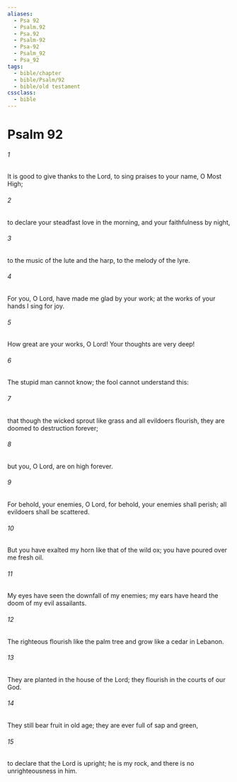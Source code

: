 ```yaml
---
aliases:
  - Psa 92
  - Psalm.92
  - Psa.92
  - Psalm-92
  - Psa-92
  - Psalm_92
  - Psa_92
tags:
  - bible/chapter
  - bible/Psalm/92
  - bible/old testament
cssclass:
  - bible
---
```


# Psalm 92

###### 1
It is good to give thanks to the Lord, to sing praises to your name, O Most High;
###### 2
to declare your steadfast love in the morning, and your faithfulness by night,
###### 3
to the music of the lute and the harp, to the melody of the lyre.
###### 4
For you, O Lord, have made me glad by your work; at the works of your hands I sing for joy.
###### 5
How great are your works, O Lord! Your thoughts are very deep!
###### 6
The stupid man cannot know; the fool cannot understand this:
###### 7
that though the wicked sprout like grass and all evildoers flourish, they are doomed to destruction forever;
###### 8
but you, O Lord, are on high forever.
###### 9
For behold, your enemies, O Lord, for behold, your enemies shall perish; all evildoers shall be scattered.
###### 10
But you have exalted my horn like that of the wild ox; you have poured over me fresh oil.
###### 11
My eyes have seen the downfall of my enemies; my ears have heard the doom of my evil assailants.
###### 12
The righteous flourish like the palm tree and grow like a cedar in Lebanon.
###### 13
They are planted in the house of the Lord; they flourish in the courts of our God.
###### 14
They still bear fruit in old age; they are ever full of sap and green,
###### 15
to declare that the Lord is upright; he is my rock, and there is no unrighteousness in him.


